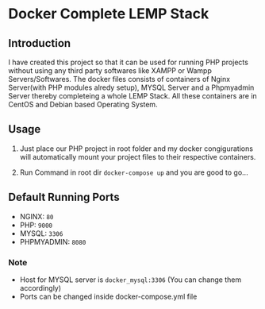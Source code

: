 # Docker Complete LEMP Stack 


## Introduction
I have created this project so that it can be used for running PHP projects without using any third party softwares like XAMPP or Wampp Servers/Softwares. The docker files consists of containers of Nginx Server(with PHP modules alredy setup), MYSQL Server and a Phpmyadmin Server thereby completeing a whole LEMP Stack. All these containers are in CentOS and Debian based Operating System.

## Usage

1. Just place our PHP project in root folder and my docker congigurations will automatically mount your project files to their respective containers.

2. Run Command in root dir ```docker-compose up``` and you are good to go...

## Default Running Ports

* NGINX: ```80```
* PHP: ```9000```
* MYSQL: ```3306```
* PHPMYADMIN: ```8080```

### Note

* Host for MYSQL server is ```docker_mysql:3306``` (You can change them accordingly)
* Ports can be changed inside docker-compose.yml file 
